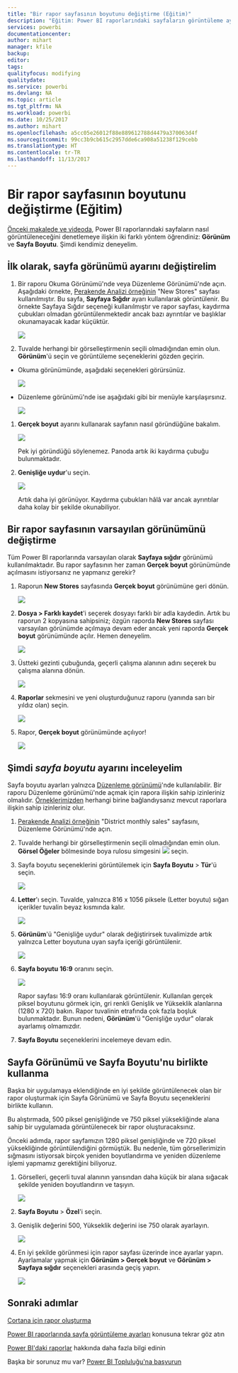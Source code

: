 ```yaml
---
title: "Bir rapor sayfasının boyutunu değiştirme (Eğitim)"
description: "Eğitim: Power BI raporlarındaki sayfaların görüntüleme ayarlarını değiştirme"
services: powerbi
documentationcenter: 
author: mihart
manager: kfile
backup: 
editor: 
tags: 
qualityfocus: modifying
qualitydate: 
ms.service: powerbi
ms.devlang: NA
ms.topic: article
ms.tgt_pltfrm: NA
ms.workload: powerbi
ms.date: 10/25/2017
ms.author: mihart
ms.openlocfilehash: a5cc05e26012f88e889612788d4479a370063d4f
ms.sourcegitcommit: 99cc3b9cb615c2957dde6ca908a51238f129cebb
ms.translationtype: HT
ms.contentlocale: tr-TR
ms.lasthandoff: 11/13/2017
---
```

# <a name="change-the-size-of-a-report-page-tutorial"></a>Bir rapor sayfasının boyutunu değiştirme (Eğitim)
[Önceki makalede ve videoda](power-bi-report-display-settings.md), Power BI raporlarındaki sayfaların nasıl görüntüleneceğini denetlemeye ilişkin iki farklı yöntem öğrendiniz: **Görünüm** ve **Sayfa Boyutu**. Şimdi kendimiz deneyelim.

## <a name="first-lets-change-the-page-view-setting"></a>İlk olarak, sayfa görünümü ayarını değiştirelim
1. Bir raporu Okuma Görünümü'nde veya Düzenleme Görünümü'nde açın. Aşağıdaki örnekte, [Perakende Analizi örneğinin](sample-retail-analysis.md) "New Stores" sayfası kullanılmıştır.  Bu sayfa, **Sayfaya Sığdır** ayarı kullanılarak görüntülenir.  Bu örnekte Sayfaya Sığdır seçeneği kullanılmıştır ve rapor sayfası, kaydırma çubukları olmadan görüntülenmektedir ancak bazı ayrıntılar ve başlıklar okunamayacak kadar küçüktür.
   
   ![](media/power-bi-change-report-display-settings/pbi_fit_to_page.png)
2. Tuvalde herhangi bir görselleştirmenin seçili olmadığından emin olun. **Görünüm**'ü seçin ve görüntüleme seçeneklerini gözden geçirin.

* Okuma görünümünde, aşağıdaki seçenekleri görürsünüz.
  
     ![](media/power-bi-change-report-display-settings/power-bi-page-view-menu-new.png)
* Düzenleme görünümü'nde ise aşağıdaki gibi bir menüyle karşılaşırsınız.
  
    ![](media/power-bi-change-report-display-settings/power-bi-view-editing-view.png)

1. **Gerçek boyut** ayarını kullanarak sayfanın nasıl göründüğüne bakalım.
   
   ![](media/power-bi-change-report-display-settings/power-bi-actal-size2.png)
   
   Pek iyi göründüğü söylenemez. Panoda artık iki kaydırma çubuğu bulunmaktadır.
2. **Genişliğe uydur**'u seçin.
   
   ![](media/power-bi-change-report-display-settings/pbi_fit_to_width.png)
   
   Artık daha iyi görünüyor. Kaydırma çubukları hâlâ var ancak ayrıntılar daha kolay bir şekilde okunabiliyor.

## <a name="change-the-default-view-for-a-report-page"></a>Bir rapor sayfasının varsayılan görünümünü değiştirme
Tüm Power BI raporlarında varsayılan olarak **Sayfaya sığdır** görünümü kullanılmaktadır. Bu rapor sayfasının her zaman **Gerçek boyut** görünümünde açılmasını istiyorsanız ne yapmanız gerekir?

1. Raporun **New Stores** sayfasında **Gerçek boyut** görünümüne geri dönün.
   
   ![](media/power-bi-change-report-display-settings/power-bi-actual-size.png)
2. **Dosya > Farklı kaydet**'i seçerek dosyayı farklı bir adla kaydedin. Artık bu raporun 2 kopyasına sahipsiniz; özgün raporda **New Stores** sayfası varsayılan görünümde açılmaya devam eder ancak yeni raporda **Gerçek boyut** görünümünde açılır. Hemen deneyelim.
   
   ![](media/power-bi-change-report-display-settings/power-bi-save-as.png)
3. Üstteki gezinti çubuğunda, geçerli çalışma alanının adını seçerek bu çalışma alanına dönün.  
   
   ![](media/power-bi-change-report-display-settings/power-bi-my-workspace.png)
4. **Raporlar** sekmesini ve yeni oluşturduğunuz raporu (yanında sarı bir yıldız olan) seçin.
   
    ![](media/power-bi-change-report-display-settings/power-bi-new-report2.png)
5. Rapor, **Gerçek boyut** görünümünde açılıyor!
   
   ![](media/power-bi-change-report-display-settings/power-bi-actal-size2.png)

## <a name="now-lets-explore-the-page-size-setting"></a>Şimdi *sayfa boyutu* ayarını inceleyelim
Sayfa boyutu ayarları yalnızca [Düzenleme görünümü](service-interact-with-a-report-in-editing-view.md)'nde kullanılabilir. Bir raporu Düzenleme görünümü'nde açmak için rapora ilişkin sahip izinleriniz olmalıdır. [Örneklerimizden](sample-datasets.md) herhangi birine bağlandıysanız mevcut raporlara ilişkin sahip izinleriniz olur.

1. [Perakende Analizi örneğinin](sample-retail-analysis.md) "District monthly sales" sayfasını, Düzenleme Görünümü'nde açın.
2. Tuvalde herhangi bir görselleştirmenin seçili olmadığından emin olun.  **Görsel Öğeler** bölmesinde boya rulosu simgesini ![](media/power-bi-change-report-display-settings/power-bi-paintroller.png) seçin.
3. Sayfa boyutu seçeneklerini görüntülemek için **Sayfa Boyutu** &gt; **Tür**'ü seçin.
   
   ![](media/power-bi-change-report-display-settings/power-bi-page-size-menu-new.png)
4. **Letter**'ı seçin.  Tuvalde, yalnızca 816 x 1056 piksele (Letter boyutu) sığan içerikler tuvalin beyaz kısmında kalır.
   
   ![](media/power-bi-change-report-display-settings/power-bi-letter-new.png)
5. **Görünüm**'ü "Genişliğe uydur" olarak değiştirirsek tuvalimizde artık yalnızca Letter boyutuna uyan sayfa içeriği görüntülenir.
   
   ![](media/power-bi-change-report-display-settings/power-bi-fit-to-width-new.png)
6. **Sayfa boyutu** **16:9** oranını seçin.
   
   ![](media/power-bi-change-report-display-settings/power-bi-16-to-9-new.png)
   
   Rapor sayfası 16:9 oranı kullanılarak görüntülenir. Kullanılan gerçek piksel boyutunu görmek için, gri renkli Genişlik ve Yükseklik alanlarına (1280 x 720) bakın. Rapor tuvalinin etrafında çok fazla boşluk bulunmaktadır. Bunun nedeni, **Görünüm**'ü "Genişliğe uydur" olarak ayarlamış olmamızdır.
7. **Sayfa Boyutu** seçeneklerini incelemeye devam edin.

## <a name="using-page-view-and-page-size-together"></a>Sayfa Görünümü ve Sayfa Boyutu'nu birlikte kullanma
Başka bir uygulamaya eklendiğinde en iyi şekilde görüntülenecek olan bir rapor oluşturmak için Sayfa Görünümü ve Sayfa Boyutu seçeneklerini birlikte kullanın.

Bu alıştırmada, 500 piksel genişliğinde ve 750 piksel yüksekliğinde alana sahip bir uygulamada görüntülenecek bir rapor oluşturacaksınız.

Önceki adımda, rapor sayfamızın 1280 piksel genişliğinde ve 720 piksel yüksekliğinde görüntülendiğini görmüştük. Bu nedenle, tüm görsellerimizin sığmasını istiyorsak birçok yeniden boyutlandırma ve yeniden düzenleme işlemi yapmamız gerektiğini biliyoruz.

1. Görselleri, geçerli tuval alanının yarısından daha küçük bir alana sığacak şekilde yeniden boyutlandırın ve taşıyın.
   
    ![](media/power-bi-change-report-display-settings/power-bi-custom-view.gif)
2. **Sayfa Boyutu** &gt; **Özel**'i seçin.
3. Genişlik değerini 500, Yükseklik değerini ise 750 olarak ayarlayın.
   
    ![](media/power-bi-change-report-display-settings/power-bi-custom-new.png)
4. En iyi şekilde görünmesi için rapor sayfası üzerinde ince ayarlar yapın. Ayarlamalar yapmak için **Görünüm > Gerçek boyut** ve **Görünüm > Sayfaya sığdır** seçenekleri arasında geçiş yapın.
   
    ![](media/power-bi-change-report-display-settings/power-bi-final-new.png)

## <a name="next-steps"></a>Sonraki adımlar
[Cortana için rapor oluşturma](service-cortana-answer-cards.md)

[Power BI raporlarında sayfa görüntüleme ayarları](power-bi-report-display-settings.md) konusuna tekrar göz atın

[Power BI'daki raporlar](service-reports.md) hakkında daha fazla bilgi edinin

Başka bir sorunuz mu var? [Power BI Topluluğu'na başvurun](http://community.powerbi.com/)


